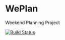 # WePlan
Weekend Planning Project

[![Build Status](https://travis-ci.org/ISTIC-M2-ILa-GM/WePlan.svg?branch=dev)](https://travis-ci.org/ISTIC-M2-ILa-GM/WePlan)